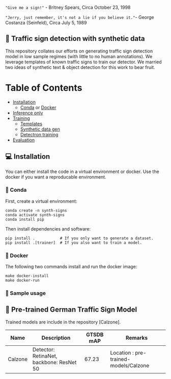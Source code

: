 `"Give me a sign!"` - Britney Spears, Circa October 23, 1998

`"Jerry, just remember, it's not a lie if you believe it."`- George Costanza (Seinfeld), Circa July 5, 1989

## :no_bicycles: Traffic sign detection with synthetic data

This repository collates our efforts on generating traffic sign detection model in low sample regimes (with little to no human annotations). We leverage templates of known traffic signs to train our detector. We married two ideas of synthetic text & object detection for this work to bear fruit.

# Table of Contents
* [Installation](#computer-installation)
  - [Conda](#snake-conda) or [Docker](#whale-docker)
* [Inference only](#tada-usage)
* [Training](#training)
  - [Templates](https://github.com/moabitcoin/cherry-pytorch/blob/master/cherry/README.md)
  - [Synthetic data gen](https://github.com/moabitcoin/cherry-pytorch/blob/master/cherry/README.md)
  - [Detectron training](https://github.com/moabitcoin/cherry-pytorch/blob/master/cherry/README.md)
* [Evaluation](https://github.com/moabitcoin/cherry-pytorch/blob/master/cherry/README.md)
## :computer: Installation

You can either install the code in a virtual environment or docker. Use the docker if you want a reproducable environment.

### :snake: Conda

First, create a virtual environment:
```
conda create -n synth-signs
conda activate synth-signs
conda install pip
```
Then install dependencies and software:
```
pip install .           # If you only want to generate a dataset.
pip install .[trainer]  # If you also want to train a model.
```

### :whale: Docker

The following two commands install and run the docker image:
```
make docker-install
make docker-run
```

### :tada: Sample usage

## :rabbit2: Pre-trained German Traffic Sign Model
Trained models are include in the repository [Calzone].

| Name    | Description                                | GTSDB mAP | Remarks                               |
| ---     | ---                                        | ---       | ---                                   |
| Calzone | Detector: RetinaNet, backbone: ResNet 50   | 67.23     | Location : pre-trained-models/Calzone |
